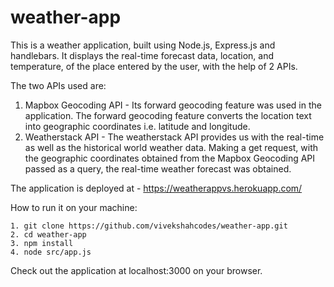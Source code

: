# weather-app
This is a weather application, built using Node.js, Express.js and handlebars. 
It displays the real-time forecast data, location, and temperature, of the place entered by the user, with the help of 2 APIs.

The two APIs used are:

1. Mapbox Geocoding API - 
Its forward geocoding feature was used in the application. 
The forward geocoding feature converts the location text into geographic coordinates i.e. latitude and longitude.
2. Weatherstack API -
The weatherstack API provides us with the real-time as well as the historical world weather data. Making a get request, with the geographic coordinates obtained from the Mapbox
Geocoding API passed as a query, the real-time weather forecast was obtained.

The application is deployed at - https://weatherappvs.herokuapp.com/

How to run it on your machine:
```
1. git clone https://github.com/vivekshahcodes/weather-app.git
2. cd weather-app
3. npm install
4. node src/app.js
```

Check out the application at localhost:3000 on your browser.
